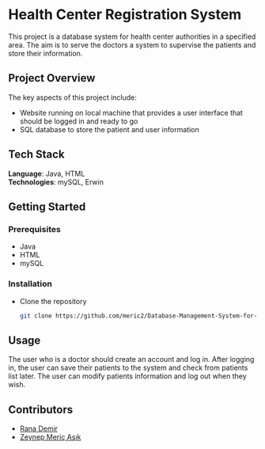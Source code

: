 # Health Center Registration System
This project is a database system for health center authorities in a specified area. The aim is to serve the doctors a system to supervise the patients and store their information.  

## Project Overview

The key aspects of this project include:

- Website running on local machine that provides a user interface that should be logged in and ready to go  
- SQL database to store the patient and user information  

## Tech Stack

**Language**: Java, HTML  
**Technologies**: mySQL, Erwin  

## Getting Started  

### Prerequisites
- Java
- HTML  
- mySQL  

### Installation

- Clone the repository
  ```bash
  git clone https://github.com/meric2/Database-Management-System-for-Health-Centers.git
  ```

## Usage

The user who is a doctor should create an account and log in. After logging in, the user can save their patients to the system and check from patients list later. The user can modify patients information and log out when they wish.  

## Contributors

- [Rana Demir](https://github.com/demirrana)
- [Zeynep Meriç Aşık](https://github.com/meric2)
